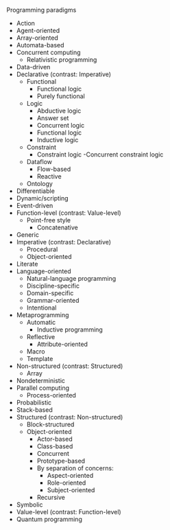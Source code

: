 Programming paradigms
* Action
* Agent-oriented
* Array-oriented
* Automata-based
* Concurrent computing
    - Relativistic programming
* Data-driven
* Declarative (contrast: Imperative)
    - Functional
        - Functional logic
        - Purely functional
    - Logic
        - Abductive logic
        - Answer set
        - Concurrent logic
        - Functional logic
        - Inductive logic
    - Constraint
        - Constraint logic
            -Concurrent constraint logic
    - Dataflow
        - Flow-based
        - Reactive
    - Ontology
* Differentiable
* Dynamic/scripting
* Event-driven
* Function-level (contrast: Value-level)
    - Point-free style
        - Concatenative
* Generic
* Imperative (contrast: Declarative)
    - Procedural
    - Object-oriented
* Literate
* Language-oriented
    - Natural-language programming
    - Discipline-specific
    - Domain-specific
    - Grammar-oriented
    - Intentional
* Metaprogramming
    - Automatic
        - Inductive programming
    - Reflective
        - Attribute-oriented
    - Macro
    - Template
* Non-structured (contrast: Structured)
    - Array
* Nondeterministic
* Parallel computing
    - Process-oriented
* Probabilistic
* Stack-based
* Structured (contrast: Non-structured)
    - Block-structured
    - Object-oriented
        - Actor-based
        - Class-based
        - Concurrent
        - Prototype-based
        - By separation of concerns:
            - Aspect-oriented
            - Role-oriented
            - Subject-oriented
        - Recursive
* Symbolic
* Value-level (contrast: Function-level)
* Quantum programming